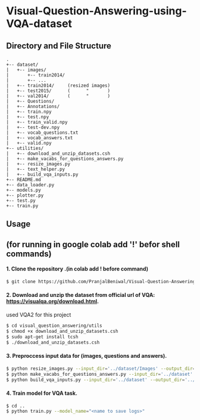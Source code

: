 # Visual-Question-Answering-using-VQA-dataset

## Directory and File Structure
```
.
+-- dataset/
|   +-- images/ 
|       +-- train2014/
|       +-- ...
|   +-- train2014/     (resized images)
|   +-- test2015/      (      "       )
|   +-- val2014/       (      "       )
|   +-- Questions/
|   +-- Annotations/
|   +-- train.npy
|   +-- test.npy
|   +-- train_valid.npy
|   +-- test-dev.npy
|   +-- vocab_questions.txt
|   +-- vocab_answers.txt
|   +-- valid.npy
+-- utilities/
|   +-- download_and_unzip_datasets.csh
|   +-- make_vacabs_for_questions_answers.py
|   +-- resize_images.py
|   +-- text_helper.py
|   +-- build_vqa_inputs.py
+-- README.md
+-- data_loader.py
+-- models.py
+-- plotter.py
+-- test.py
+-- train.py
```

## Usage 
## (for running in google colab add '!' befor shell commands)

#### 1. Clone the repository .(in colab add ! before command)
```bash
$ git clone https://github.com/PranjalBeniwal/Visual-Question-Answering-using-VQA-dataset.git
```

#### 2. Download and unzip the dataset from official url of VQA: https://visualqa.org/download.html.
used VQA2 for this project
```bash
$ cd visual_question_answering/utils
$ chmod +x download_and_unzip_datasets.csh
$ sudo apt-get install tcsh
$ ./download_and_unzip_datasets.csh
```

#### 3. Preproccess input data for (images, questions and answers).

```bash
$ python resize_images.py --input_dir='../dataset/Images' --output_dir='../dataset'  
$ python make_vacabs_for_questions_answers.py --input_dir='../dataset'
$ python build_vqa_inputs.py --input_dir='../dataset' --output_dir='../dataset'
```

#### 4. Train model for VQA task.

```bash
$ cd ..
$ python train.py --model_name="<name to save logs>" 
```


